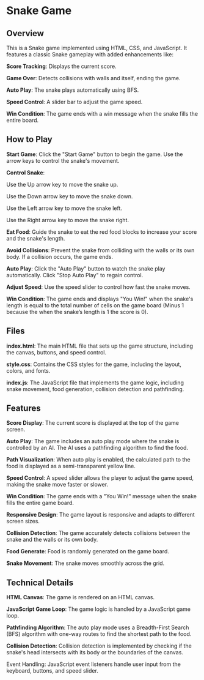 # Snake Game

## Overview
This is a Snake game implemented using HTML, CSS, and JavaScript. It features a classic Snake gameplay with added enhancements like:

**Score Tracking**: Displays the current score.

**Game Over**: Detects collisions with walls and itself, ending the game.

**Auto Play**: The snake plays automatically using BFS.

**Speed Control**: A slider bar to adjust the game speed.

**Win Condition**: The game ends with a win message when the snake fills the entire board.

## How to Play
**Start Game**: Click the "Start Game" button to begin the game. Use the arrow keys to control the snake's movement.

**Control Snake**:

Use the Up arrow key to move the snake up.

Use the Down arrow key to move the snake down.

Use the Left arrow key to move the snake left.

Use the Right arrow key to move the snake right.

**Eat Food**: Guide the snake to eat the red food blocks to increase your score and the snake's length.

**Avoid Collisions**: Prevent the snake from colliding with the walls or its own body. If a collision occurs, the game ends.

**Auto Play**: Click the "Auto Play" button to watch the snake play automatically. Click "Stop Auto Play" to regain control.

**Adjust Speed**: Use the speed slider to control how fast the snake moves.

**Win Condition**: The game ends and displays "You Win!" when the snake's length is equal to the total number of cells on the game board (Minus 1 because the when the snake’s length is 1 the score is 0).

## Files
**index.html**: The main HTML file that sets up the game structure, including the canvas, buttons, and speed control.

**style.css**: Contains the CSS styles for the game, including the layout, colors, and fonts.

**index.js**: The JavaScript file that implements the game logic, including snake movement, food generation, collision detection and pathfinding.

## Features
**Score Display**: The current score is displayed at the top of the game screen.

**Auto Play**: The game includes an auto play mode where the snake is controlled by an AI. The AI uses a pathfinding algorithm to find the food.

**Path Visualization**: When auto play is enabled, the calculated path to the food is displayed as a semi-transparent yellow line.

**Speed Control**: A speed slider allows the player to adjust the game speed, making the snake move faster or slower.

**Win Condition**: The game ends with a "You Win!" message when the snake fills the entire game board.

**Responsive Design**: The game layout is responsive and adapts to different screen sizes.

**Collision Detection**: The game accurately detects collisions between the snake and the walls or its own body.

**Food Generate**: Food is randomly generated on the game board.

**Snake Movement**: The snake moves smoothly across the grid.

## Technical Details
**HTML Canvas**: The game is rendered on an HTML canvas.

**JavaScript Game Loop**: The game logic is handled by a JavaScript game loop.

**Pathfinding Algorithm**: The auto play mode uses a Breadth-First Search (BFS) algorithm with one-way routes to find the shortest path to the food.

**Collision Detection**: Collision detection is implemented by checking if the snake's head intersects with its body or the boundaries of the canvas.

Event Handling: JavaScript event listeners handle user input from the keyboard, buttons, and speed slider.
